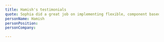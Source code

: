 ```yaml
---
title: Hamish's testimonials
quote: Sophia did a great job on implementing flexible, component based, page building functionality via Forestry for our Hugo based site. She was accommodating to changes to add on a full blogging solution as well, and was available and responsive to communications. I would have no hesitation in recommending her for work, nor in using her services again. Thanks Sophia!"
personName: Hamish 
personPosition: 
personCompany: 

---
```

